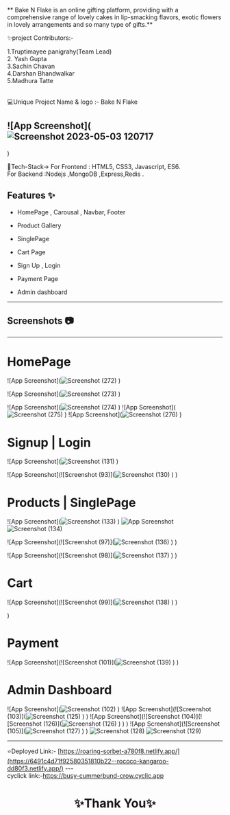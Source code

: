 ** Bake N Flake is an online gifting platform, providing  with a comprehensive range of lovely cakes in lip-smacking flavors, exotic flowers in lovely arrangements and so many type of gifts.**

✨project Contributors:-

1.Truptimayee panigrahy(Team Lead) <br>
2. Yash Gupta   <br>
3.Sachin Chavan   <br>
4.Darshan Bhandwalkar   <br>
5.Madhura Tatte  <br>
<br>

💻Unique Project Name & logo :- Bake N Flake

## ![App Screenshot](![Screenshot 2023-05-03 120717](https://user-images.githubusercontent.com/119392105/236722047-be37a6dc-051d-430d-8afa-98d31a126a8f.png)
)

💫Tech-Stack->
For Frontend : HTML5, CSS3, Javascript, ES6.  <br>
For Backend :Nodejs ,MongoDB ,Express,Redis .



## Features ✨

- HomePage , Carousal , Navbar, Footer

- Product Gallery

- SinglePage

- Cart Page

- Sign Up , Login
- Payment Page
- Admin dashboard

---

## Screenshots 📷

---

# HomePage

![App Screenshot](![Screenshot (272)](https://user-images.githubusercontent.com/112827132/236875360-01974c5d-ebbb-4bb8-8342-2dec0b03958f.png)
)

![App Screenshot](![Screenshot (273)](https://user-images.githubusercontent.com/112827132/236875066-b9f82c19-2c53-42f0-81e8-63afbc31dff9.png)
)

![App Screenshot](![Screenshot (274)](https://user-images.githubusercontent.com/112827132/236875659-10c79a2e-b7cf-4fec-b4fc-a00492d2c2eb.png)
)
![App Screenshot](![Screenshot (275)](https://user-images.githubusercontent.com/112827132/236875700-bbe9c999-31be-4791-af36-5b215cb311ef.png)
)
![App Screenshot](![Screenshot (276)](https://user-images.githubusercontent.com/112827132/236875738-3a6a6569-f23c-493e-805a-a0747020a86b.png)
)

# Signup | Login

![App Screenshot](![Screenshot (131)](https://user-images.githubusercontent.com/119392105/236724556-515a1c40-5f3a-4d5b-8b6f-12e09b3b3acb.png)
)

![App Screenshot](![Screenshot (93)](![Screenshot (130)](https://user-images.githubusercontent.com/119392105/236724566-fef001b8-061d-46b4-b299-32ddcde47f22.png)
)
)

# Products | SinglePage

![App Screenshot](![Screenshot (133)](https://github.com/TruptimayeePanigrahy/cared-lip-7373/assets/119392105/f6fbef37-700e-489a-afc4-f8d0dc8efd1a)
)
![App Screenshot]()![Screenshot (134)](https://github.com/TruptimayeePanigrahy/cared-lip-7373/assets/119392105/d514d0a2-3630-4376-b41f-c308f7a21da7)

![App Screenshot](![Screenshot (97)](![Screenshot (136)](https://github.com/TruptimayeePanigrahy/cared-lip-7373/assets/119392105/b7ffc8ae-3856-4c5e-8782-779d5e6958ac)
)
)

![App Screenshot](![Screenshot (98)](![Screenshot (137)](https://github.com/TruptimayeePanigrahy/cared-lip-7373/assets/119392105/ad19e402-4ec8-4d6d-9b9c-16b127b6a2e4)
)
)

# Cart 

![App Screenshot](![Screenshot (99)](![Screenshot (138)](https://github.com/TruptimayeePanigrahy/cared-lip-7373/assets/119392105/5deb4ed5-4700-4823-926e-6906c861856e)
)
)


)
# Payment 
![App Screenshot](![Screenshot (101)](![Screenshot (139)](https://github.com/TruptimayeePanigrahy/cared-lip-7373/assets/119392105/f5a05b9a-79e5-4f16-9891-4dc29a338efb)
)
)
# Admin Dashboard

![App Screenshot](![Screenshot (102)](https://user-images.githubusercontent.com/119392105/236723525-41024eb1-da93-4249-a70a-28ae9b8e6993.png)
)
![App Screenshot](![Screenshot (103)](![Screenshot (125)](https://user-images.githubusercontent.com/119392105/236723617-7b1d8a90-1e16-4da9-84f6-49122fed399f.png)
)
)
![App Screenshot](![Screenshot (104)](![Screenshot (126)](![Screenshot (126)](https://user-images.githubusercontent.com/119392105/236723975-5b249211-cf90-4073-84e6-658f5f4ef285.png)
)
)
)
![App Screenshot](![Screenshot (105)](![Screenshot (127)](https://user-images.githubusercontent.com/119392105/236723667-45a80ed1-1d7e-48f4-ba34-5c6fd326cb87.png)
)
)
![Screenshot (128)](https://user-images.githubusercontent.com/119392105/236723695-33b8e3fd-c45c-4856-a54b-472bc526e425.png)
![Screenshot (129)](https://user-images.githubusercontent.com/119392105/236724153-148243c7-9372-4094-b69e-7d140448fa05.png)

---

⭐Deployed Link:-
[https://roaring-sorbet-a780f8.netlify.app/](https://6491c4d71f92580351810b22--rococo-kangaroo-dd80f3.netlify.app/)
--- <br>
cyclick link:-https://busy-cummerbund-crow.cyclic.app
<h1 align="center">✨Thank You✨</h1>

